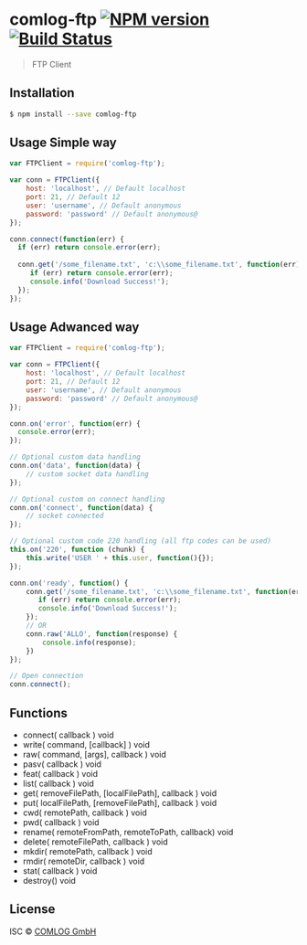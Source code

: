 # comlog-ftp [![NPM version](https://badge.fury.io/js/comlog-ftp.svg)](https://npmjs.org/package/comlog-ftp) [![Build Status](https://travis-ci.org/ar/comlog-ftp.svg?branch=master)](https://travis-ci.org/ar/comlog-ftp)

> FTP Client

## Installation

```sh
$ npm install --save comlog-ftp
```

## Usage Simple way

```js
var FTPClient = require('comlog-ftp');

var conn = FTPClient({
    host: 'localhost', // Default localhost
    port: 21, // Default 12
    user: 'username', // Default anonymous
    password: 'password' // Default anonymous@
});

conn.connect(function(err) {
  if (err) return console.error(err);
  
  conn.get('/some_filename.txt', 'c:\\some_filename.txt', function(err) {
     if (err) return console.error(err);
     console.info('Download Success!');
  });
});
````

## Usage Adwanced way
```js
var FTPClient = require('comlog-ftp');

var conn = FTPClient({
    host: 'localhost', // Default localhost
    port: 21, // Default 12
    user: 'username', // Default anonymous
    password: 'password' // Default anonymous@
});

conn.on('error', function(err) {
  console.error(err);
});

// Optional custom data handling
conn.on('data', function(data) {
	// custom socket data handling
});

// Optional custom on connect handling
conn.on('connect', function(data) {
	// socket connected
});

// Optional custom code 220 handling (all ftp codes can be used)
this.on('220', function (chunk) {
    this.write('USER ' + this.user, function(){});
});

conn.on('ready', function() {
    conn.get('/some_filename.txt', 'c:\\some_filename.txt', function(err) {
       if (err) return console.error(err);
       console.info('Download Success!');
    });
    // OR
    conn.raw('ALLO', function(response) {
        console.info(response);
    })
});

// Open connection
conn.connect();
```

## Functions
 - connect( callback ) void
 - write( command, [callback] ) void
 - raw( command, [args], callback ) void
 - pasv( callback ) void
 - feat( callback ) void
 - list( callback ) void
 - get( removeFilePath, [localFilePath], callback ) void
 - put( localFilePath, [removeFilePath], callback ) void
 - cwd( remotePath, callback ) void
 - pwd( callback ) void
 - rename( remoteFromPath, remoteToPath, callback) void
 - delete( remoteFilePath, callback ) void
 - mkdir( remotePath, callback ) void
 - rmdir( remoteDir, callback ) void
 - stat( callback ) void
 - destroy() void

## License

ISC © [COMLOG GmbH](http://www.comlog.org)
